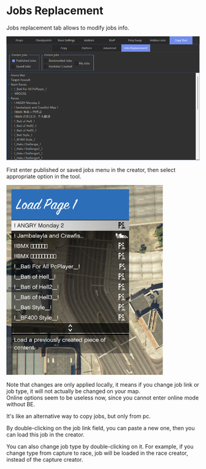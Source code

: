 # Jobs Replacement

Jobs replacement tab allows to modify jobs info.

![Img1](/assets/images/copy-tool/img03.png)

First enter published or saved jobs menu in the creator, then select appropriate option in the tool.

![Img2](/assets/images/copy-tool/img04.png)

Note that changes are only applied locally, it means if you change job link or job type, it will not actually be changed on your map.<br>
Online options seem to be useless now, since you cannot enter online mode without BE.

It's like an alternative way to copy jobs, but only from pc.

By double-clicking on the job link field, you can paste a new one, then you can load this job in the creator.

You can also change job type by double-clicking on it. For example, if you change type from capture to race, job will be loaded in the race creator, instead of the capture creator.